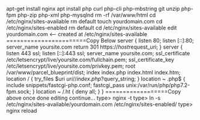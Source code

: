 apt-get install nginx
apt install php curl php-cli php-mbstring git unzip php-fpm php-zip php-xml php-mysqlnd
rm -rf /var/www/html
cd /etc/nginx/sites-available 
rm default
touch yourdomain.com
cd /etc/nginx/sites-enabled
rm default
cd /etc/nginx/sites-available
edit yourdomain.com  <-- created at /etc/nginx/sites-available
=======================Copy Below
server {
    listen 80;
    listen [::]:80;
    server_name yoursite.com
    return 301 https://$host$request_uri;
}
server {
    listen 443 ssl;
    listen [::]:443 ssl;
    server_name yoursite.com;
    ssl_certificate /etc/letsencrypt/live/yoursite.com/fullchain.pem;
    ssl_certificate_key /etc/letsencrypt/live/yoursite.com/privkey.pem;
    root /var/www/parcel_blueprint/dist;
    index index.php index.html index.htm;
    location / {
        try_files $uri $uri/ /index.php?$query_string;
    }
    location ~ \.php$ {
        include snippets/fastcgi-php.conf;
        fastcgi_pass unix:/var/run/php/php7.2-fpm.sock;
    }
    location ~ /\.ht {
    	deny all;
    }
}
==================Copy above
once done editing continue...
type> nginx -t 
type> ln -s /etc/nginx/sites-available/yourdomain.com /etc/nginx/sites-enabled/
type> nginx reload


